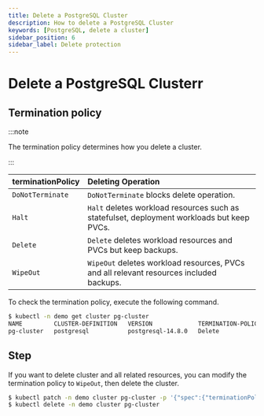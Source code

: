 ```yaml
---
title: Delete a PostgreSQL Cluster
description: How to delete a PostgreSQL Cluster
keywords: [PostgreSQL, delete a cluster]
sidebar_position: 6
sidebar_label: Delete protection
---
```


# Delete a PostgreSQL Clusterr

## Termination policy

:::note

The termination policy determines how you delete a cluster.

:::

| **terminationPolicy** | **Deleting Operation**                           |
|:----------------------|:-------------------------------------------------|
| `DoNotTerminate`      | `DoNotTerminate` blocks delete operation.        |
| `Halt`                | `Halt` deletes workload resources such as statefulset, deployment workloads but keep PVCs. |
| `Delete`              | `Delete` deletes workload resources and PVCs but keep backups.   |
| `WipeOut`             | `WipeOut` deletes workload resources, PVCs and all relevant resources included backups.    |

To check the termination policy, execute the following command.

```bash
$ kubectl -n demo get cluster pg-cluster 
NAME         CLUSTER-DEFINITION   VERSION             TERMINATION-POLICY   STATUS    AGE
pg-cluster   postgresql           postgresql-14.8.0   Delete               Running   29m
```

## Step

If you want to delete cluster and all related resources, you can modify the termination policy to `WipeOut`, then delete the cluster.

```bash
$ kubectl patch -n demo cluster pg-cluster -p '{"spec":{"terminationPolicy":"WipeOut"}}' --type="merge"
$ kubectl delete -n demo cluster pg-cluster
```